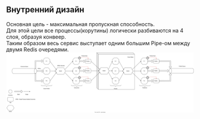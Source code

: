 ## Внутренний дизайн

Основная цель - максимальная пропускная способность. \
Для этой цели все процессы(корутины) логически разбиваются на 4 слоя, образуя конвеер. \
Таким образом весь сервис выступает одним большим Pipe-ом между двумя Redis очередями.
![Picture](https://raw.githubusercontent.com/Kaladin13/smart-house/iot-dev/backend/iot/iot-diag.svg)
